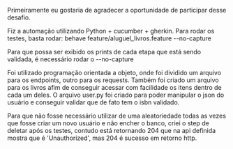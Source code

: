 Primeiramente eu gostaria de agradecer a oportunidade de participar desse desafio.

Fiz a automação utilizando Python + cucumber + gherkin. Para rodar os testes, basta rodar: behave feature/aluguel_livros.feature --no-capture

Para que possa ser exibido os prints de cada etapa que está sendo validada, é necessário rodar o --no-capture

Foi utilizado programação orientada a objeto, onde foi dividido um arquivo para os endpoints, outro para os requests. Também foi criado um arquivo para os livros afim de conseguir acessar com facilidade os itens dentro de cada um deles. O arquivo user.py foi criado para poder manipular o json do usuário e conseguir validar que de fato tem o isbn validado.

Para que não fosse necessário utilizar de uma aleatoriedade todas as vezes que fosse criar um novo usuário e não encher o banco, criei o step de deletar após os testes, contudo está retornando 204 que na api definida mostra que é 'Unauthorized', mas 204 é sucesso em retorno http.

